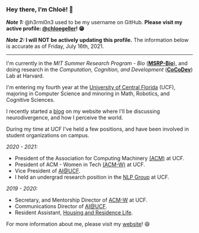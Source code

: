 ### Hey there, I’m Chloë! 👋 

**_Note 1:_** @h3rmi0n3 used to be my username on GitHub. **Please visit my active profile: [@chloegeller](https://github.com/chloegeller)! 😁**

**_Note 2:_ I will NOT be actively updating this profile.** The information below is accurate as of Friday, July 16th, 2021.

---

I'm currently in the *MIT Summer Research Program - Bio* ([**MSRP-Bio**](https://bcs.mit.edu/diversity/mit-summer-research-program-biology-and-brain-and-cognitive-neuroscience-msrp-bio)), and doing research in the *Computation, Cognition, and Development* ([**CoCoDev**](https://cocodev.org)) Lab at Harvard.

I'm entering my fourth year at the [University of Central Florida](https://www.ucf.edu/) (UCF), majoring in Computer Science and minoring in Math, Robotics, and Cognitive Sciences.

I recently started a [blog](https://chloegeller.com/post) on my website where I'll be discussing neurodivergence, and how I perceive the world. 

During my time at UCF I've held a few positions, and have been involved in student organizations on campus.

*2020 - 2021:*
- President of the Association for Computing Machinery [(ACM)](http://ucf.acm.org) at UCF.
- President of ACM - Women in Tech [(ACM-W)](https://ucfacmw.org) at UCF.
- Vice President of [AI@UCF](https://ucfai.org).
- I held an undergrad research position in the [NLP Group](http://www.nlp.cs.ucf.edu/) at UCF.
  
*2019 - 2020:*
- Secretary, and Mentorship Director of [ACM-W](https://ucfacmw.org) at UCF.
- Communications Director of [AI@UCF](https://ucfai.org).
- Resident Assistant, [Housing and Residence Life](https://www.housing.ucf.edu/employment/resident-assistant/).

For more information about me, please visit my [website](https://chloegeller.com)! 😄

<!--
**h3rmi0n3/h3rmi0n3** is a ✨ _special_ ✨ repository because its `README.md` (this file) appears on your GitHub profile.

Here are some ideas to get you started:

- 🔭 I’m currently working on ...
- 🌱 I’m currently learning ...
- 👯 I’m looking to collaborate on ...
- 🤔 I’m looking for help with ...
- 💬 Ask me about ...
- 📫 How to reach me: ...
- 😄 Pronouns: ...
- ⚡ Fun fact: ...
-->
